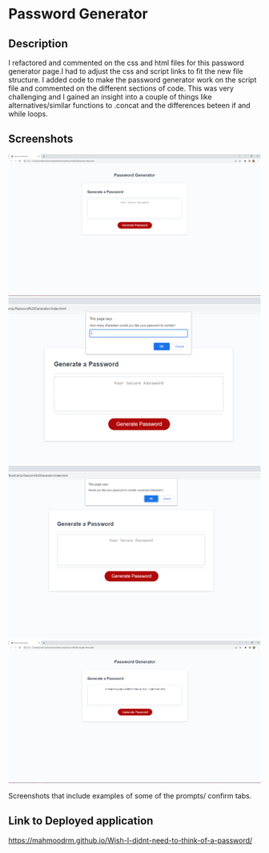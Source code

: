# Password Generator

## Description
I refactored and commented on the css and html files for this password generator page.I had to  adjust the css and script links to fit the new file structure. I added code to make the password generator work on the script file and commented on the different sections of code. This was very challenging and I gained an insight into a couple of things like alternatives/similar functions to .concat and the differences beteen if and while loops.

## Screenshots

![Page](./Assets/Images/Page.png)
![Prompt](./Assets/Images/Prompt.png)
![Confirm](./Assets/Images/Confirm.png)
![Password](./Assets/Images/Password.png)

Screenshots that include examples of some of the prompts/ confirm tabs.


## Link to Deployed application

https://mahmoodrm.github.io/Wish-I-didnt-need-to-think-of-a-password/